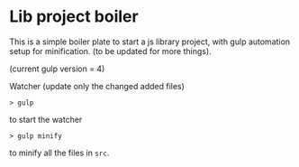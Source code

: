 # Lib project boiler

This is a simple boiler plate to start a js library project, with gulp automation setup for minification. (to be updated for more things). 

(current gulp version = 4)

Watcher (update only the changed added files)


```
> gulp
```
to start the watcher


```
> gulp minify
```
to minify all the files in `src`.

